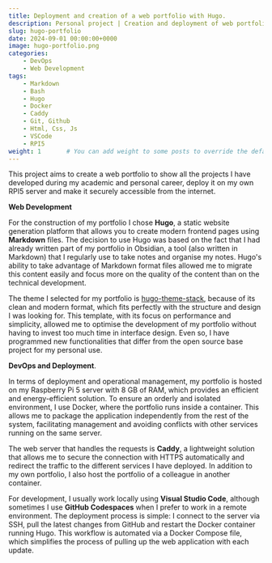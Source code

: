 ```yaml
---
title: Deployment and creation of a web portfolio with Hugo.
description: Personal project | Creation and deployment of web portfolio on my RPI5 server for the presentation of the projects I have done during my academic and professional career. Indeed, the web portfolio where you are reading this right now :)
slug: hugo-portfolio
date: 2024-09-01 00:00:00+0000
image: hugo-portfolio.png
categories:
    - DevOps
    - Web Development
tags:
    - Markdown
    - Bash
    - Hugo
    - Docker
    - Caddy
    - Git, Github
    - Html, Css, Js
    - VSCode
    - RPI5
weight: 1       # You can add weight to some posts to override the default sorting (date descending)
---
```

This project aims to create a web portfolio to show all the projects I have developed during my academic and personal career, deploy it on my own RPI5 server and make it securely accessible from the internet.

**Web Development**


For the construction of my portfolio I chose **Hugo**, a static website generation platform that allows you to create modern frontend pages using **Markdown** files. The decision to use Hugo was based on the fact that I had already written part of my portfolio in Obsidian, a tool (also written in Markdown) that I regularly use to take notes and organise my notes. Hugo's ability to take advantage of Markdown format files allowed me to migrate this content easily and focus more on the quality of the content than on the technical development.

The theme I selected for my portfolio is [hugo-theme-stack](https://github.com/CaiJimmy/hugo-theme-stack), because of its clean and modern format, which fits perfectly with the structure and design I was looking for. This template, with its focus on performance and simplicity, allowed me to optimise the development of my portfolio without having to invest too much time in interface design. Even so, I have programmed new functionalities that differ from the open source base project for my personal use.

**DevOps and Deployment**.


In terms of deployment and operational management, my portfolio is hosted on my Raspberry Pi 5 server with 8 GB of RAM, which provides an efficient and energy-efficient solution. To ensure an orderly and isolated environment, I use Docker, where the portfolio runs inside a container. This allows me to package the application independently from the rest of the system, facilitating management and avoiding conflicts with other services running on the same server.

The web server that handles the requests is **Caddy**, a lightweight solution that allows me to secure the connection with HTTPS automatically and redirect the traffic to the different services I have deployed. In addition to my own portfolio, I also host the portfolio of a colleague in another container.

For development, I usually work locally using **Visual Studio Code**, although sometimes I use **GitHub Codespaces** when I prefer to work in a remote environment. The deployment process is simple: I connect to the server via SSH, pull the latest changes from GitHub and restart the Docker container running Hugo. This workflow is automated via a Docker Compose file, which simplifies the process of pulling up the web application with each update.